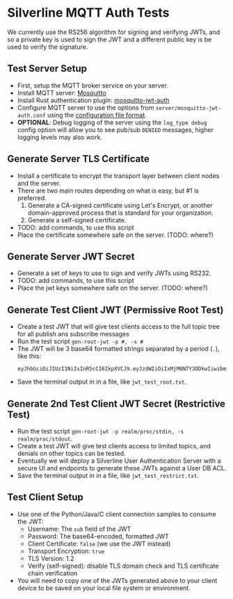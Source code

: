 # Silverline MQTT Auth Tests

We currently use the RS256 algorithm for signing and verifying JWTs, and so a private key is used to sign the JWT and a different public key is be used to verify the signature.

## Test Server Setup

- First, setup the MQTT broker service on your server.
- Install MQTT server: [Mosquitto](https://mosquitto.org)
- Install Rust authentication plugin: [mosquitto-jwt-auth](https://github.com/wiomoc/mosquitto-jwt-auth)
- Configure MQTT server to use the options from `server/mosquitto-jwt-auth.conf` using the [configuration file format](https://mosquitto.org/man/mosquitto-conf-5.html).
- **OPTIONAL**: Debug logging of the server using the `log_type debug` config option will allow you to see pub/sub `DENIED` messages, higher logging levels may also work.

## Generate Server TLS Certificate

- Install a certificate to encrypt the transport layer between client nodes and the server.
- There are two main routes depending on what is easy, but #1 is preferred.
  1. Generate a CA-signed certificate using Let's Encrypt, or another domain-approved process that is standard for your organization.
  1. Generate a self-signed certificate.
- TODO: add commands, to use this script
- Place the certificate somewhere safe on the server. (TODO: where?)

## Generate Server JWT Secret

- Generate a set of keys to use to sign and verify JWTs using RS232.
- TODO: add commands, to use this script
- Place the jwt keys somewhere safe on the server. (TODO: where?)

## Generate Test Client JWT (Permissive Root Test)

- Create a test JWT that will give test clients access to the full topic tree for all publish ans subscribe messages
- Run the test script `gen-root-jwt -p #, -s #`
- The JWT will be 3 base64 formatted strings separated by a period (`.`), like this:
    ```
    eyJhbGciOiJIUzI1NiIsInR5cCI6IkpXVCJ9.eyJzdWIiOiIxMjM0NTY3ODkwIiwibmFtZSI6IkpvaG4gRG9lIiwiaWF0IjoxNTE2MjM5MDIyfQ.SflKxwRJSMeKKF2QT4fwpMeJf36POk6yJV_adQssw5c
    ```
- Save the terminal output in in a file, like `jwt_test_root.txt`.

## Generate 2nd Test Client JWT Secret (Restrictive Test)

- Run the test script `gen-root-jwt -p realm/proc/stdin, -s realm/proc/stdout`.
- Create a test JWT will give test clients access to limited topics, and denials on other topics can be tested.
- Eventually we will deploy a Silverline User Authentication Server with a secure UI and endpoints to generate these JWTs against a User DB ACL.
- Save the terminal output in in a file, like `jwt_test_restrict.txt`.

## Test Client Setup

- Use one of the Python/Java/C client connection samples to consume the JWT:
  - Username: The `sub` field of the JWT
  - Password: The base64-encoded, formatted JWT
  - Client Certificate: `false` (we use the JWT instead)
  - Transport Encryption: `true`
  - TLS Version: 1.2
  - Verify (self-signed): disable TLS domain check and TLS certificate chain verification
- You will need to copy one of the JWTs generated above to your client device to be saved on your local file system or environment.
